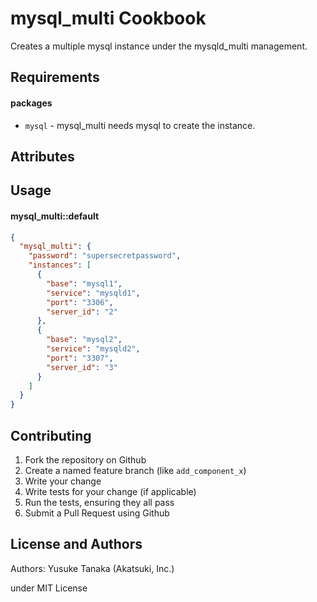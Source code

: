 mysql_multi Cookbook
====================
Creates a multiple mysql instance under the mysqld_multi management.

Requirements
------------

#### packages
- `mysql` - mysql_multi needs mysql to create the instance.

Attributes
----------

Usage
-----
#### mysql_multi::default

```json
{
  "mysql_multi": {
    "password": "supersecretpassword",
    "instances": [
      {
        "base": "mysql1",
        "service": "mysqld1",
        "port": "3306",
        "server_id": "2"
      },
      {
        "base": "mysql2",
        "service": "mysqld2",
        "port": "3307",
        "server_id": "3"
      }
    ]
  }
}
```

Contributing
------------

1. Fork the repository on Github
2. Create a named feature branch (like `add_component_x`)
3. Write your change
4. Write tests for your change (if applicable)
5. Run the tests, ensuring they all pass
6. Submit a Pull Request using Github

License and Authors
-------------------
Authors: Yusuke Tanaka (Akatsuki, Inc.)

under MIT License
